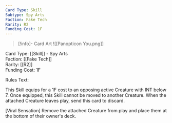```yaml
---
Card Type: Skill
Subtype: Spy Arts
Faction: Fake Tech
Rarity: R2
Funding Cost: 1F
---
```

> [!info]- Card Art
> ![[Panopticon You.png]]

Card Type: [[Skill]] - Spy Arts  
Faction: [[Fake Tech]]  
Rarity: [[R2]]  
Funding Cost: 1F  

Rules Text:  

This Skill equips for a 1F cost to an opposing active Creature with INT below 7.
Once equipped, this Skill cannot be moved to another Creature.
When the attached Creature leaves play, send this card to discard.  

[Viral Sensation] Remove the attached Creature from play and place them at the bottom of their owner's deck.  

